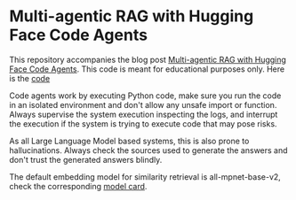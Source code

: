 # Multi-agentic RAG with Hugging Face Code Agents

This repository accompanies the blog post [Multi-agentic RAG with Hugging Face Code Agents](https://medium.com/towards-data-science/multi-agentic-rag-with-hugging-face-code-agents-005822122930). This code is meant for educational purposes only. Here is the  [code](https://colab.research.google.com/drive/1ZxF-Fkv4QV31uo79FagZWFm8tvXgCtBN?pli=1#scrollTo=y_CBhM5ZyRrG)

Code agents work by executing Python code, make sure you run the code in an isolated environment and don't allow any unsafe import or function. Always supervise the system execution inspecting the logs, and interrupt the execution if the system is trying to execute code that may pose risks.

As all Large Language Model based systems, this is also prone to hallucinations. Always check the sources used to generate the answers and don't trust the generated answers blindly.

The default embedding model for similarity retrieval is all-mpnet-base-v2, check the corresponding [model card](https://huggingface.co/sentence-transformers/all-mpnet-base-v2).
